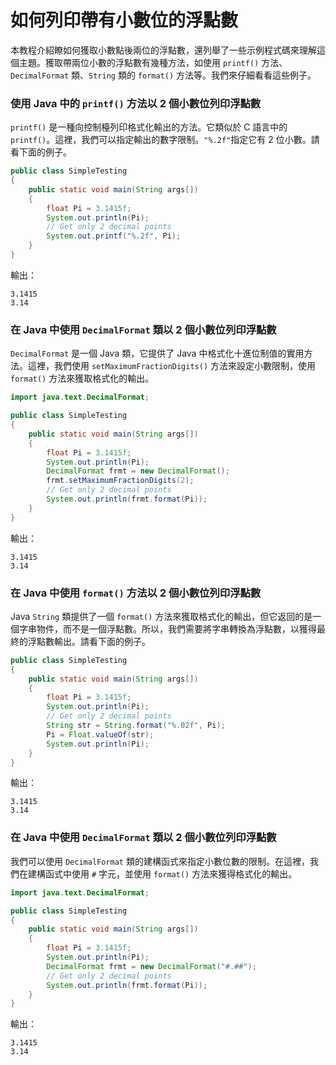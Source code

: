 # 如何列印帶有小數位的浮點數

本教程介紹瞭如何獲取小數點後兩位的浮點數，還列舉了一些示例程式碼來理解這個主題。獲取帶兩位小數的浮點數有幾種方法，如使用 `printf()` 方法、`DecimalFormat` 類、`String` 類的 `format()` 方法等。我們來仔細看看這些例子。

### 使用 Java 中的 `printf()` 方法以 2 個小數位列印浮點數 <a href="#shi-yong-java-zhong-de-printf-fang-fa-yi-2-ge-xiao-shu-wei-lie-yin-fu-dian-shu" id="shi-yong-java-zhong-de-printf-fang-fa-yi-2-ge-xiao-shu-wei-lie-yin-fu-dian-shu"></a>

`printf()` 是一種向控制檯列印格式化輸出的方法。它類似於 C 語言中的 `printf()`。這裡，我們可以指定輸出的數字限制。`"%.2f"`指定它有 2 位小數。請看下面的例子。

```java
public class SimpleTesting
{	
	public static void main(String args[]) 
	{
		float Pi = 3.1415f;
		System.out.println(Pi);
		// Get only 2 decimal points
		System.out.printf("%.2f", Pi);
	}
}
```

輸出：

```
3.1415
3.14
```

### 在 Java 中使用 `DecimalFormat` 類以 2 個小數位列印浮點數 <a href="#zai-java-zhong-shi-yong-decimalformat-lei-yi-2-ge-xiao-shu-wei-lie-yin-fu-dian-shu" id="zai-java-zhong-shi-yong-decimalformat-lei-yi-2-ge-xiao-shu-wei-lie-yin-fu-dian-shu"></a>

`DecimalFormat` 是一個 Java 類，它提供了 Java 中格式化十進位制值的實用方法。這裡，我們使用 `setMaximumFractionDigits()` 方法來設定小數限制，使用 `format()` 方法來獲取格式化的輸出。

```java
import java.text.DecimalFormat;

public class SimpleTesting
{	
	public static void main(String args[]) 
	{
		float Pi = 3.1415f;
		System.out.println(Pi);
		DecimalFormat frmt = new DecimalFormat();
		frmt.setMaximumFractionDigits(2);
		// Get only 2 decimal points
		System.out.println(frmt.format(Pi));
	}
}
```

輸出：

```
3.1415
3.14
```

### 在 Java 中使用 `format()` 方法以 2 個小數位列印浮點數 <a href="#zai-java-zhong-shi-yong-format-fang-fa-yi-2-ge-xiao-shu-wei-lie-yin-fu-dian-shu" id="zai-java-zhong-shi-yong-format-fang-fa-yi-2-ge-xiao-shu-wei-lie-yin-fu-dian-shu"></a>

Java `String` 類提供了一個 `format()` 方法來獲取格式化的輸出，但它返回的是一個字串物件，而不是一個浮點數。所以，我們需要將字串轉換為浮點數，以獲得最終的浮點數輸出。請看下面的例子。

```java
public class SimpleTesting
{	
	public static void main(String args[]) 
	{
		float Pi = 3.1415f;
		System.out.println(Pi);
		// Get only 2 decimal points
		String str = String.format("%.02f", Pi);
		Pi = Float.valueOf(str);
		System.out.println(Pi);
	}
}
```

輸出：

```
3.1415
3.14
```

### 在 Java 中使用 `DecimalFormat` 類以 2 個小數位列印浮點數 <a href="#zai-java-zhong-shi-yong-decimalformat-lei-yi-2-ge-xiao-shu-wei-lie-yin-fu-dian-shu-1" id="zai-java-zhong-shi-yong-decimalformat-lei-yi-2-ge-xiao-shu-wei-lie-yin-fu-dian-shu-1"></a>

我們可以使用 `DecimalFormat` 類的建構函式來指定小數位數的限制。在這裡，我們在建構函式中使用 `#` 字元，並使用 `format()` 方法來獲得格式化的輸出。

```java
import java.text.DecimalFormat;

public class SimpleTesting
{	
	public static void main(String args[]) 
	{
		float Pi = 3.1415f;
		System.out.println(Pi);
		DecimalFormat frmt = new DecimalFormat("#.##");
		// Get only 2 decimal points
		System.out.println(frmt.format(Pi));
	}
}
```

輸出：

```
3.1415
3.14
```
